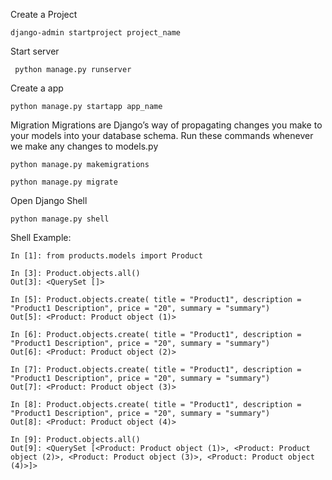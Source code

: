 Create a Project
```
django-admin startproject project_name
```

Start server
```
 python manage.py runserver
```

Create a app
```
python manage.py startapp app_name
```

Migration
Migrations are Django’s way of propagating changes you make to your models into your database schema.
Run these commands whenever we make any changes to models.py
```
python manage.py makemigrations
```

```
python manage.py migrate
```

Open Django Shell
```
python manage.py shell
```
Shell Example:

```
In [1]: from products.models import Product

In [3]: Product.objects.all()
Out[3]: <QuerySet []>

In [5]: Product.objects.create( title = "Product1", description = "Product1 Description", price = "20", summary = "summary")  
Out[5]: <Product: Product object (1)>

In [6]: Product.objects.create( title = "Product1", description = "Product1 Description", price = "20", summary = "summary")  
Out[6]: <Product: Product object (2)>

In [7]: Product.objects.create( title = "Product1", description = "Product1 Description", price = "20", summary = "summary")  
Out[7]: <Product: Product object (3)>

In [8]: Product.objects.create( title = "Product1", description = "Product1 Description", price = "20", summary = "summary")  
Out[8]: <Product: Product object (4)>

In [9]: Product.objects.all()
Out[9]: <QuerySet [<Product: Product object (1)>, <Product: Product object (2)>, <Product: Product object (3)>, <Product: Product object (4)>]>
```